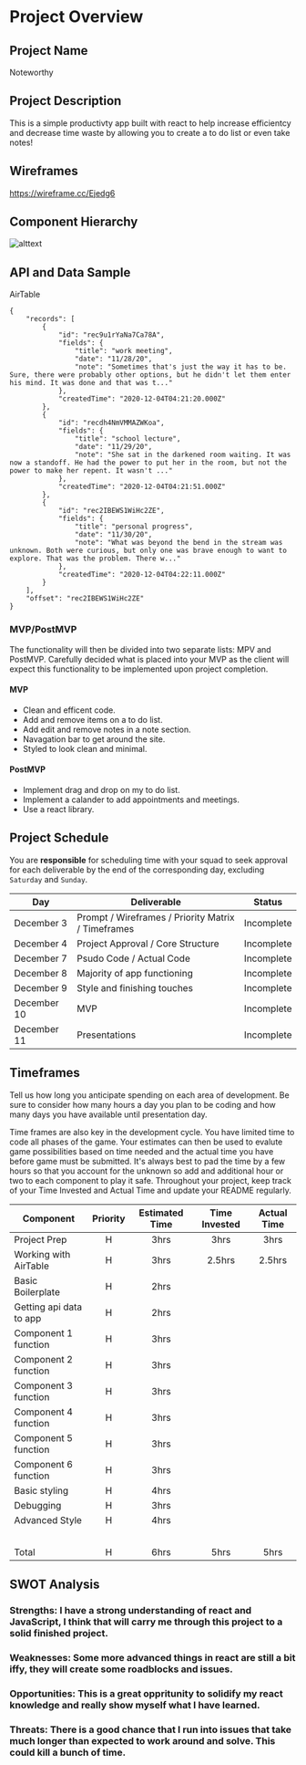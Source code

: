 # Project Overview

## Project Name

Noteworthy

## Project Description

This is a simple productivty app built with react to help increase efficientcy and decrease time waste by allowing you to create a to do list or even take notes!

## Wireframes

https://wireframe.cc/Ejedg6

## Component Hierarchy

![alttext](https://imgur.com/0fpXoS5)

## API and Data Sample

AirTable
``` 
{
    "records": [
        {
            "id": "rec9u1rYaNa7Ca78A",
            "fields": {
                "title": "work meeting",
                "date": "11/28/20",
                "note": "Sometimes that's just the way it has to be. Sure, there were probably other options, but he didn't let them enter his mind. It was done and that was t..."
            },
            "createdTime": "2020-12-04T04:21:20.000Z"
        },
        {
            "id": "recdh4NmVMMAZWKoa",
            "fields": {
                "title": "school lecture",
                "date": "11/29/20",
                "note": "She sat in the darkened room waiting. It was now a standoff. He had the power to put her in the room, but not the power to make her repent. It wasn't ..."
            },
            "createdTime": "2020-12-04T04:21:51.000Z"
        },
        {
            "id": "rec2IBEWS1WiHc2ZE",
            "fields": {
                "title": "personal progress",
                "date": "11/30/20",
                "note": "What was beyond the bend in the stream was unknown. Both were curious, but only one was brave enough to want to explore. That was the problem. There w..."
            },
            "createdTime": "2020-12-04T04:22:11.000Z"
        }
    ],
    "offset": "rec2IBEWS1WiHc2ZE"
}
```
### MVP/PostMVP

The functionality will then be divided into two separate lists: MPV and PostMVP.  Carefully decided what is placed into your MVP as the client will expect this functionality to be implemented upon project completion.  

#### MVP 

- Clean and efficent code.
- Add and remove items on a to do list.
- Add edit and remove notes in a note section.
- Navagation bar to get around the site.
- Styled to look clean and minimal.

#### PostMVP  

- Implement drag and drop on my to do list.
- Implement a calander to add appointments and meetings.
- Use a react library.

## Project Schedule

You are **responsible** for scheduling time with your squad to seek approval for each deliverable by the end of the corresponding day, excluding `Saturday` and `Sunday`.

|  Day | Deliverable | Status
|---|---| ---|
|December 3| Prompt / Wireframes / Priority Matrix / Timeframes | Incomplete
|December 4| Project Approval / Core Structure | Incomplete
|December 7| Psudo Code / Actual Code | Incomplete
|December 8| Majority of app functioning | Incomplete
|December 9| Style and finishing touches | Incomplete
|December 10| MVP | Incomplete
|December 11| Presentations | Incomplete

## Timeframes

Tell us how long you anticipate spending on each area of development. Be sure to consider how many hours a day you plan to be coding and how many days you have available until presentation day.

Time frames are also key in the development cycle.  You have limited time to code all phases of the game.  Your estimates can then be used to evalute game possibilities based on time needed and the actual time you have before game must be submitted. It's always best to pad the time by a few hours so that you account for the unknown so add and additional hour or two to each component to play it safe. Throughout your project, keep track of your Time Invested and Actual Time and update your README regularly.

| Component | Priority | Estimated Time | Time Invested | Actual Time |
| --- | :---: |  :---: | :---: | :---: |
| Project Prep | H | 3hrs| 3hrs | 3hrs |
| Working with AirTable | H | 3hrs| 2.5hrs | 2.5hrs |
| Basic Boilerplate | H | 2hrs | | |
| Getting api data to app | H | 2hrs | | |
| Component 1 function | H | 3hrs | | |
| Component 2 function | H | 3hrs | | |
| Component 3 function | H | 3hrs | | |
| Component 4 function | H | 3hrs | | |
| Component 5 function | H | 3hrs | | |
| Component 6 function | H | 3hrs | | |
| Basic styling | H | 4hrs | | |
| Debugging | H | 3hrs | | |
| Advanced Style | H | 4hrs | | |
| | | | | |
| | | | | |
| | | | | |
| | | | | |
| | | | | |
| Total | H | 6hrs| 5hrs | 5hrs |

## SWOT Analysis

### Strengths: I have a strong understanding of react and JavaScript, I think that will carry me through this project to a solid finished project.

### Weaknesses: Some more advanced things in react are still a bit iffy, they will create some roadblocks and issues.

### Opportunities: This is a great oppritunity to solidify my react knowledge and really show myself what I have learned.

### Threats: There is a good chance that I run into issues that take much longer than expected to work around and solve. This could kill a bunch of time.
